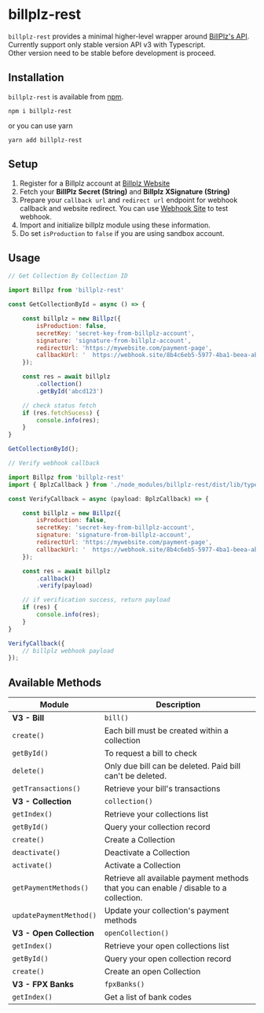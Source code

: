# billplz-rest
`billplz-rest` provides a minimal higher-level wrapper around [BillPlz's API](https://www.billplz-sandbox.com/api).</br>
Currently support only stable version API v3 with Typescript.</br>
Other version need to be stable before development is proceed.

## Installation
`billplz-rest` is available from [npm](https://www.npmjs.com/package/billplz-rest).

```shell
npm i billplz-rest
```

or you can use yarn
```shell
yarn add billplz-rest
```

## Setup
1. Register for a Billplz account at [Billplz Website](https://www.billplz.com/)
2. Fetch your **BillPlz Secret (String)** and **Billplz XSignature (String)**
3. Prepare your `callback url` and `redirect url` endpoint for webhook callback and website redirect. You can use [Webhook Site](https://webhook.site/) to test webhook.
4. Import and initialize billplz module using these information.
5. Do set `isProduction` to `false` if you are using sandbox account.

## Usage

```javascript
// Get Collection By Collection ID

import Billpz from 'billplz-rest'

const GetCollectionById = async () => {

    const billplz = new Billpz({
        isProduction: false,
        secretKey: 'secret-key-from-billplz-account',
        signature: 'signature-from-billplz-account',
        redirectUrl: 'https://mywebsite.com/payment-page',
        callbackUrl: ' 	https://webhook.site/8b4c6eb5-5977-4ba1-beea-abcd12345',
    });

    const res = await billplz
        .collection()
        .getById('abcd123')

    // check status fetch
    if (res.fetchSucess) {
        console.info(res);
    }
}

GetCollectionById();
```

```javascript
// Verify webhook callback

import Billpz from 'billplz-rest'
import { BplzCallback } from './node_modules/billplz-rest/dist/lib/type'

const VerifyCallback = async (payload: BplzCallback) => {

    const billplz = new Billpz({
        isProduction: false,
        secretKey: 'secret-key-from-billplz-account',
        signature: 'signature-from-billplz-account',
        redirectUrl: 'https://mywebsite.com/payment-page',
        callbackUrl: ' 	https://webhook.site/8b4c6eb5-5977-4ba1-beea-abcd12345',
    });

    const res = await billplz
        .callback()
        .verify(payload)

    // if verification success, return payload
    if (res) {
        console.info(res);
    }
}

VerifyCallback({
    // billplz webhook payload
});

```


## Available Methods

| Module                                | Description                                                                                                       |
| --------------------------------------| ------------------------------------------------------------------------------------------------------------------|
| **V3 - Bill**                         | `bill()`                                                                                                          |
| `create()`                            | Each bill must be created within a collection                                                                     |
| `getById()`                           | To request a bill to check                                                                                        |
| `delete()`                            | Only due bill can be deleted. Paid bill can't be deleted.                                                         |
| `getTransactions()`                   | Retrieve your bill's transactions                                                                                 |
| **V3 - Collection**                   | `collection()`                                                                                                    |
| `getIndex()`                          | Retrieve your collections list                                                                                    |
| `getById()`                           | Query your collection record                                                                                      |
| `create()`                            | Create a Collection                                                                                               |
| `deactivate()`                        | Deactivate a Collection                                                                                           |
| `activate()`                          | Activate a Collection                                                                                             |
| `getPaymentMethods()`                 | Retrieve all available payment methods that you can enable / disable to a collection.                             |
| `updatePaymentMethod()`               | Update your collection's payment methods                                                                          |
| **V3 - Open Collection**              | `openCollection()`                                                                                                |
| `getIndex()`                          | Retrieve your open collections list                                                                               |
| `getById()`                           | Query your open collection record                                                                                 |
| `create()`                            | Create an open Collection                                                                                         |
| **V3 - FPX Banks**                    | `fpxBanks()`                                                                                                      |
| `getIndex()`                          | Get a list of bank codes                                                                                          |